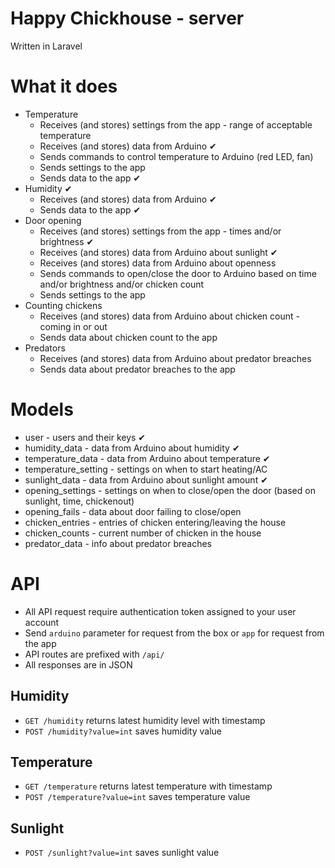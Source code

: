 # Happy Chickhouse - server
Written in Laravel

# What it does
- Temperature
    - Receives (and stores) settings from the app - range of acceptable temperature
    - Receives (and stores) data from Arduino ✔
    - Sends commands to control temperature to Arduino (red LED, fan)
    - Sends settings to the app
    - Sends data to the app ✔
- Humidity ‎✔
    - Receives (and stores) data from Arduino ‎✔
    - Sends data to the app ‎✔
- Door opening
    - Receives (and stores) settings from the app - times and/or brightness ✔
    - Receives (and stores) data from Arduino about sunlight ✔
    - Receives (and stores) data from Arduino about openness
    - Sends commands to open/close the door to Arduino based on time and/or brightness and/or chicken count
    - Sends settings to the app
- Counting chickens
    - Receives (and stores) data from Arduino about chicken count - coming in or out
    - Sends data about chicken count to the app
- Predators
    - Receives (and stores) data from Arduino about predator breaches
    - Sends data about predator breaches to the app
    
# Models
- user - users and their keys ‎✔
- humidity_data - data from Arduino about humidity‎ ✔
- temperature_data - data from Arduino about temperature ✔
- temperature_setting - settings on when to start heating/AC
- sunlight_data - data from Arduino about sunlight amount ✔
- opening_settings - settings on when to close/open the door (based on sunlight, time, chickenout)
- opening_fails - data about door failing to close/open
- chicken_entries - entries of chicken entering/leaving the house
- chicken_counts - current number of chicken in the house
- predator_data - info about predator breaches

# API
- All API request require authentication token assigned to your user account
- Send `arduino` parameter for request from the box or `app` for request from the app
- API routes are prefixed with `/api/`
- All responses are in JSON

## Humidity
- `GET /humidity` returns latest humidity level with timestamp
- `POST /humidity?value=int` saves humidity value 

## Temperature
- `GET /temperature` returns latest temperature with timestamp
- `POST /temperature?value=int` saves temperature value 

## Sunlight
- `POST /sunlight?value=int` saves sunlight value 